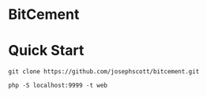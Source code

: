 # BitCement

# Quick Start

`git clone https://github.com/josephscott/bitcement.git`

`php -S localhost:9999 -t web`
